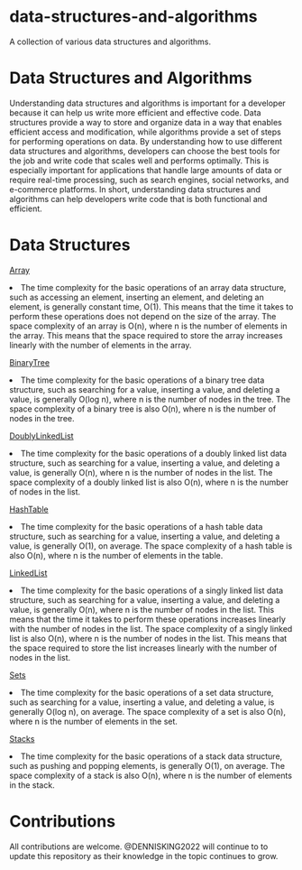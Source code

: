 # data-structures-and-algorithms
A collection of various data structures and algorithms.

# Data Structures and Algorithms
Understanding data structures and algorithms is important for a developer because it can help us write more efficient and effective code. Data structures provide a way to store and organize data in a way that enables efficient access and modification, while algorithms provide a set of steps for performing operations on data. By understanding how to use different data structures and algorithms, developers can choose the best tools for the job and write code that scales well and performs optimally. This is especially important for applications that handle large amounts of data or require real-time processing, such as search engines, social networks, and e-commerce platforms. In short, understanding data structures and algorithms can help developers write code that is both functional and efficient.

# Data Structures
[Array](src/Data-Structures/Array.java)
<li> The time complexity for the basic operations of an array data structure, such as accessing an element, inserting an element, and deleting an element, is generally constant time, O(1). This means that the time it takes to perform these operations does not depend on the size of the array.
The space complexity of an array is O(n), where n is the number of elements in the array. This means that the space required to store the array increases linearly with the number of elements in the array.

[BinaryTree](src/Data-Structures/BinaryTree.java)
<li> The time complexity for the basic operations of a binary tree data structure, such as searching for a value, inserting a value, and deleting a value, is generally O(log n), where n is the number of nodes in the tree. The space complexity of a binary tree is also O(n), where n is the number of nodes in the tree.

[DoublyLinkedList](src/Data-Structures/DoublyLinkedList.java)
<li> The time complexity for the basic operations of a doubly linked list data structure, such as searching for a value, inserting a value, and deleting a value, is generally O(n), where n is the number of nodes in the list. The space complexity of a doubly linked list is also O(n), where n is the number of nodes in the list.

[HashTable](src/Data-Structures/HashTable.java)
<li> The time complexity for the basic operations of a hash table data structure, such as searching for a value, inserting a value, and deleting a value, is generally O(1), on average. The space complexity of a hash table is also O(n), where n is the number of elements in the table.

[LinkedList](src/Data-Structures/LinkedList.java)
<li> The time complexity for the basic operations of a singly linked list data structure, such as searching for a value, inserting a value, and deleting a value, is generally O(n), where n is the number of nodes in the list. This means that the time it takes to perform these operations increases linearly with the number of nodes in the list.
The space complexity of a singly linked list is also O(n), where n is the number of nodes in the list. This means that the space required to store the list increases linearly with the number of nodes in the list.

[Sets](src/Data-Structures/Sets.java)
<li> The time complexity for the basic operations of a set data structure, such as searching for a value, inserting a value, and deleting a value, is generally O(log n), on average. The space complexity of a set is also O(n), where n is the number of elements in the set.

[Stacks](src/Data-Structures/Stacks.java)
<li> The time complexity for the basic operations of a stack data structure, such as pushing and popping elements, is generally O(1), on average. The space complexity of a stack is also O(n), where n is the number of elements in the stack. 


# Contributions
 All contributions are welcome.
 @DENNISKING2022 will continue to to update this repository as their knowledge in the topic continues to grow. 



 
